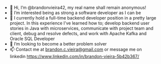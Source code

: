 - 👋 Hi, I’m @brandonvieira42, my real name shall remain anonymous!
- 👀 I’m interested being as strong a software developer as I can be
- 🌱 I currently hold a full-time backend developer position in a pretty large project. In this experience I've learned how to; develop backend user stories in Java with microservices, communicate with project team and client, debug and resolve defects, and work with Apache Kafka and Oracle SQL Developer
- 💞️ I’m looking to become a better problem solver
- 📫 Contact me at brandon.c.vieira@gmail.com or message me on linkedin
https://www.linkedin.com/in/brandon-vieira-5b42b367/


 
